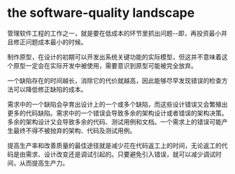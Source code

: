 # the software-quality landscape


管理软件工程的工作之一，就是要在低成本的环节里抓出问题--即，再投资最小并且修正问题成本最小的时候。

制作原型，在设计的初期可以开发出系统关键功能的实际模型，但这并不意味着这个原型一定会在实际开发中被使用，需要意识到原型可能被完全放弃。

一个缺陷存在的时间越长，消除它的代价就越高，因此能够尽早发现错误的检查方法可以降低修正缺陷的成本。

需求中的一个缺陷会孕育出设计上的一个或多个缺陷，而这些设计错误又会繁殖出更多的代码缺陷。需求中的一个错误会导致多余的架构设计或者错误的架构决策。多余的架构设计又会导致多余的代码、测试用例和文档。一个需求上的错误可能产生最终不得不被抛弃的架构、代码及测试用例。

提高生产率和改善质量的最佳途径就是减少花在代码返工上的时间，无论返工的代码是由需求、设计改变还是调试引起的。只要避免引入错误，就可以减少调试时间，从而提高生产力。
